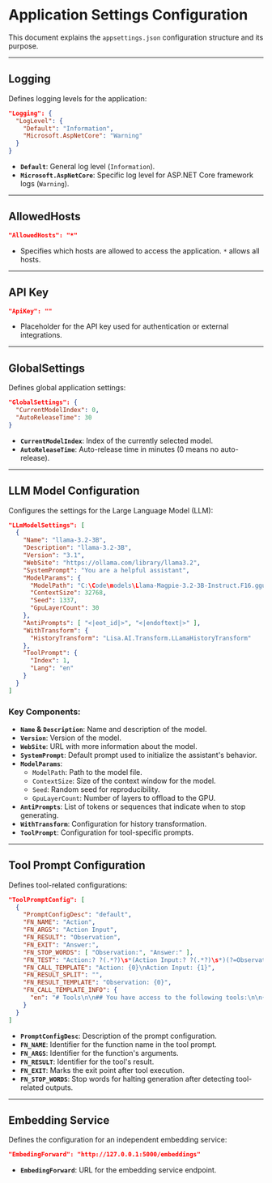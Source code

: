 ﻿
# Application Settings Configuration

This document explains the `appsettings.json` configuration structure and its purpose.

---

## **Logging**
Defines logging levels for the application:
```json
"Logging": {
  "LogLevel": {
    "Default": "Information",
    "Microsoft.AspNetCore": "Warning"
  }
}
```
- **`Default`**: General log level (`Information`).
- **`Microsoft.AspNetCore`**: Specific log level for ASP.NET Core framework logs (`Warning`).

---

## **AllowedHosts**
```json
"AllowedHosts": "*"
```
- Specifies which hosts are allowed to access the application. `*` allows all hosts.

---

## **API Key**
```json
"ApiKey": ""
```
- Placeholder for the API key used for authentication or external integrations.

---

## **GlobalSettings**
Defines global application settings:
```json
"GlobalSettings": {
  "CurrentModelIndex": 0,
  "AutoReleaseTime": 30
}
```
- **`CurrentModelIndex`**: Index of the currently selected model.
- **`AutoReleaseTime`**: Auto-release time in minutes (0 means no auto-release).

---

## **LLM Model Configuration**
Configures the settings for the Large Language Model (LLM):
```json
"LLmModelSettings": [
  {
    "Name": "llama-3.2-3B",
    "Description": "llama-3.2-3B",
    "Version": "3.1",
    "WebSite": "https://ollama.com/library/llama3.2",
    "SystemPrompt": "You are a helpful assistant",
    "ModelParams": {
      "ModelPath": "C:\Code\models\Llama-Magpie-3.2-3B-Instruct.F16.gguf",
      "ContextSize": 32768,
      "Seed": 1337,
      "GpuLayerCount": 30
    },
    "AntiPrompts": [ "<|eot_id|>", "<|endoftext|>" ],
    "WithTransform": {
      "HistoryTransform": "Lisa.AI.Transform.LLamaHistoryTransform"
    },
    "ToolPrompt": {
      "Index": 1,
      "Lang": "en"
    }
  }
]
```
### Key Components:
- **`Name` & `Description`**: Name and description of the model.
- **`Version`**: Version of the model.
- **`WebSite`**: URL with more information about the model.
- **`SystemPrompt`**: Default prompt used to initialize the assistant's behavior.
- **`ModelParams`**:
  - `ModelPath`: Path to the model file.
  - `ContextSize`: Size of the context window for the model.
  - `Seed`: Random seed for reproducibility.
  - `GpuLayerCount`: Number of layers to offload to the GPU.
- **`AntiPrompts`**: List of tokens or sequences that indicate when to stop generating.
- **`WithTransform`**: Configuration for history transformation.
- **`ToolPrompt`**: Configuration for tool-specific prompts.

---

## **Tool Prompt Configuration**
Defines tool-related configurations:
```json
"ToolPromptConfig": [
  {
    "PromptConfigDesc": "default",
    "FN_NAME": "Action",
    "FN_ARGS": "Action Input",
    "FN_RESULT": "Observation",
    "FN_EXIT": "Answer:",
    "FN_STOP_WORDS": [ "Observation:", "Answer:" ],
    "FN_TEST": "Action:? ?(.*?)\s*(Action Input:? ?(.*?)\s*)(?=Observation|$|\n)",
    "FN_CALL_TEMPLATE": "Action: {0}\nAction Input: {1}",
    "FN_RESULT_SPLIT": "",
    "FN_RESULT_TEMPLATE": "Observation: {0}",
    "FN_CALL_TEMPLATE_INFO": {
      "en": "# Tools\n\n## You have access to the following tools:\n\n{tool_descs}\n"
    }
  }
]
```
- **`PromptConfigDesc`**: Description of the prompt configuration.
- **`FN_NAME`**: Identifier for the function name in the tool prompt.
- **`FN_ARGS`**: Identifier for the function's arguments.
- **`FN_RESULT`**: Identifier for the tool's result.
- **`FN_EXIT`**: Marks the exit point after tool execution.
- **`FN_STOP_WORDS`**: Stop words for halting generation after detecting tool-related outputs.

---

## **Embedding Service**
Defines the configuration for an independent embedding service:
```json
"EmbedingForward": "http://127.0.0.1:5000/embeddings"
```
- **`EmbedingForward`**: URL for the embedding service endpoint.
